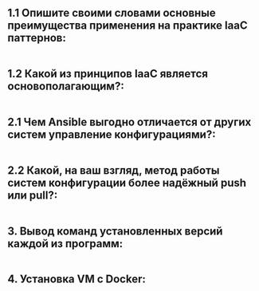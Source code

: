 ## **1.1 Опишите своими словами основные преимущества применения на практике IaaC паттернов:**
```
```
## **1.2 Какой из принципов IaaC является основополагающим?:**
```
```
## **2.1 Чем Ansible выгодно отличается от других систем управление конфигурациями?:**
```
```
## **2.2 Какой, на ваш взгляд, метод работы систем конфигурации более надёжный push или pull?:**
```
```
## **3. Вывод команд установленных версий каждой из программ:**
```
```
## **4. Установка VM с Docker:**
```
```
